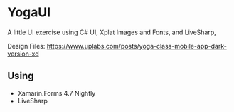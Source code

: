 # YogaUI

A little UI exercise using C# UI, Xplat Images and Fonts, and LiveSharp,

Design Files: https://www.uplabs.com/posts/yoga-class-mobile-app-dark-version-xd

## Using

* Xamarin.Forms 4.7 Nightly
* LiveSharp
